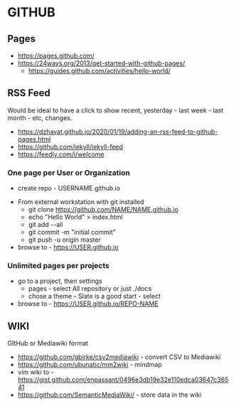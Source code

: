 
# GITHUB

## Pages
* https://pages.github.com/
* https://24ways.org/2013/get-started-with-github-pages/
   * https://guides.github.com/activities/hello-world/

## RSS Feed
Would be ideal to have a click to show recent, yesterday - last week - last month - etc, changes.
+ https://dzhavat.github.io/2020/01/19/adding-an-rss-feed-to-github-pages.html
+ https://github.com/jekyll/jekyll-feed
+ https://feedly.com/i/welcome

### One page per User or Organization
+ create repo - USERNAME.github.io
* From external workstation with git installed
   * git clone https://github.com/NAME/NAME.github.io
   + echo "Hello World" > index.html
   + git add --all
   + git commit -m "initial commit"
   + git push -u origin master
* browse to - https://USER.github.io

### Unlimited pages per projects
* go to a project, then settings
   + pages - select All repository or just ./docs
   + chose a theme - Slate is a good start - select
* browse to - https://USER.github.io/REPO-NAME


## WIKI
GItHub or Mediawiki format
* https://github.com/gbirke/csv2mediawiki - convert CSV to Mediawiki
* https://github.com/ubunatic/mm2wiki - mindmap
* vim wiki to - https://gist.github.com/enpassant/0496e3db19e32e110edca03647c36541
* https://github.com/SemanticMediaWiki/ - store data in the wiki
